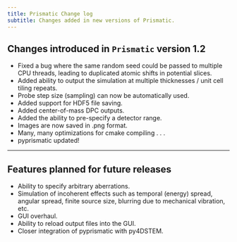 ```yaml
---
title: Prismatic Change log
subtitle: Changes added in new versions of Prismatic.
---
```



## Changes introduced in `Prismatic` version 1.2

- Fixed a bug where  the same random seed could be passed to multiple CPU threads, leading to duplicated atomic shifts in potential slices.
- Added ability to output the simulation at multiple thicknesses / unit cell tiling repeats.
- Probe step size (sampling) can now be automatically used.
- Added support for HDF5 file saving.
- Added center-of-mass DPC outputs.
- Added the ability to pre-specify a detector range.
- Images are now saved in .png format.
- Many, many optimizations for cmake compiling . . . 
- pyprismatic updated!


---

## Features planned for future releases

- Ability to specify arbitrary aberrations.
- Simulation of incoherent effects such as temporal (energy) spread, angular spread, finite source size, blurring due to mechanical vibration, etc.
- GUI overhaul.
- Ability to reload output files into the GUI.
- Closer integration of pyprismatic with py4DSTEM.